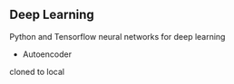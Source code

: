 ## Deep Learning

Python and Tensorflow neural networks for deep learning
- Autoencoder

cloned to local
